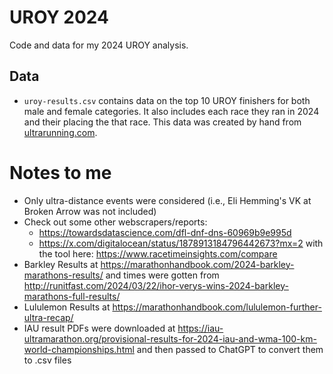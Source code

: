 # UROY 2024
Code and data for my 2024 UROY analysis.


## Data

- `uroy-results.csv` contains data on the top 10 UROY finishers for both male and female categories. It also includes each race they ran in 2024 and their placing the that race. This data was created by hand from [ultrarunning.com](https://ultrarunning.com/tag/2024uroy/).

# Notes to me

- Only ultra-distance events were considered (i.e., Eli Hemming's VK at Broken Arrow was not included)
- Check out some other webscrapers/reports:
  + https://towardsdatascience.com/dfl-dnf-dns-60969b9e995d
  + https://x.com/digitalocean/status/1878913184796442673?mx=2 with the tool here: https://www.racetimeinsights.com/compare
- Barkley Results at https://marathonhandbook.com/2024-barkley-marathons-results/ and times were gotten from http://runitfast.com/2024/03/22/ihor-verys-wins-2024-barkley-marathons-full-results/
- Lululemon Results at https://marathonhandbook.com/lululemon-further-ultra-recap/
- IAU result PDFs were downloaded at https://iau-ultramarathon.org/provisional-results-for-2024-iau-and-wma-100-km-world-championships.html and then passed to ChatGPT to convert them to .csv files

